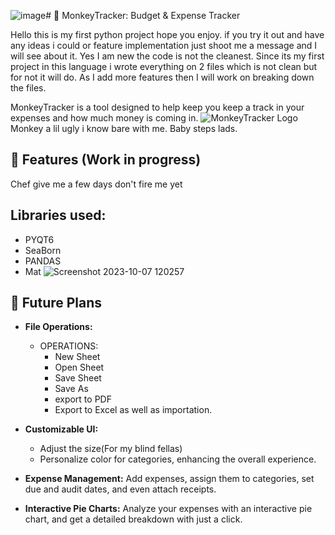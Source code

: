 ![image](https://github.com/HowLoveLee/TheMonkeyTracker/assets/78504600/a706ead1-9b0d-47d3-943f-6f30218fa51a)# 🐒 MonkeyTracker: Budget & Expense Tracker

Hello this is my first python project hope you enjoy. if you try it out and have any ideas i could or feature implementation just shoot me a message and I will see about it. Yes I am new the code is not the cleanest. Since its my first project in this language i wrote everything on 2 files which is not clean but for not it will do. As I add more features then I will work on breaking down the files.

MonkeyTracker is a tool designed to help keep you keep a track in your expenses and how much money is coming in.
![MonkeyTracker Logo](C:\Dev\PythonProjects\TheMonkeyTracker\images\icons8-monkey-96.png)  <!-- replace with actual logo URL -->
Monkey a lil ugly i know bare with me. Baby steps lads.
## 🌟 Features (Work in progress)
Chef give me a few days don't fire me yet
## Libraries used:
- PYQT6
- SeaBorn
- PANDAS
- Mat
  ![Screenshot 2023-10-07 120257](https://github.com/HowLoveLee/TheMonkeyTracker/assets/78504600/daa8dd9d-b8fe-4c87-8cd4-f77cd96f37b6)


## 📅 Future Plans

- **File Operations:** 
  - OPERATIONS: 
    - New Sheet
    - Open Sheet
    - Save Sheet
    - Save As
    - export to PDF 
    - Export to Excel as well as importation.
- **Customizable UI:** 
  - Adjust the size(For my blind fellas)
  - Personalize color for categories, enhancing the overall experience.

- **Expense Management:** Add expenses, assign them to categories, set due and audit dates, and even attach receipts.

- **Interactive Pie Charts:** Analyze your expenses with an interactive pie chart, and get a detailed breakdown with just a click.
